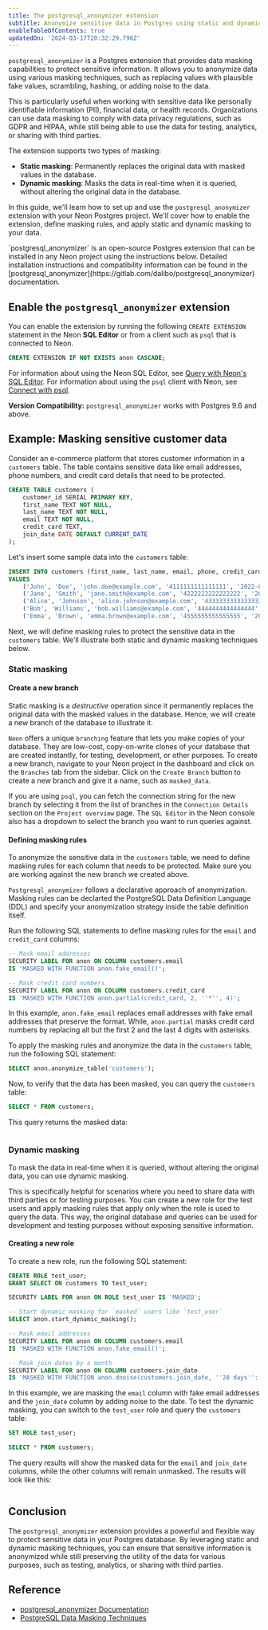 ```yaml
---
title: The postgresql_anonymizer extension
subtitle: Anonymize sensitive data in Postgres using static and dynamic masking
enableTableOfContents: true
updatedOn: '2024-03-17T20:32:29.796Z'
---
```


`postgresql_anonymizer` is a Postgres extension that provides data masking capabilities to protect sensitive information. It allows you to anonymize data using various masking techniques, such as replacing values with plausible fake values, scrambling, hashing, or adding noise to the data. 

This is particularly useful when working with sensitive data like personally identifiable information (PII), financial data, or health records. Organizations can use data masking to comply with data privacy regulations, such as GDPR and HIPAA, while still being able to use the data for testing, analytics, or sharing with third parties.

The extension supports two types of masking:
- **Static masking**: Permanently replaces the original data with masked values in the database.
- **Dynamic masking**: Masks the data in real-time when it is queried, without altering the original data in the database.

<CTA />

In this guide, we'll learn how to set up and use the `postgresql_anonymizer` extension with your Neon Postgres project. We'll cover how to enable the extension, define masking rules, and apply static and dynamic masking to your data.

<Admonition type="note">
    `postgresql_anonymizer` is an open-source Postgres extension that can be installed in any Neon project using the instructions below. Detailed installation instructions and compatibility information can be found in the [postgresql_anonymizer](https://gitlab.com/dalibo/postgresql_anonymizer) documentation.
</Admonition>

## Enable the `postgresql_anonymizer` extension
You can enable the extension by running the following `CREATE EXTENSION` statement in the Neon **SQL Editor** or from a client such as `psql` that is connected to Neon.

```sql
CREATE EXTENSION IF NOT EXISTS anon CASCADE;
```

For information about using the Neon SQL Editor, see [Query with Neon's SQL Editor](/docs/get-started-with-neon/query-with-neon-sql-editor). For information about using the `psql` client with Neon, see [Connect with psql](/docs/connect/query-with-psql-editor). 

**Version Compatibility:**
`postgresql_anonymizer` works with Postgres 9.6 and above.

## Example: Masking sensitive customer data

Consider an e-commerce platform that stores customer information in a `customers` table. The table contains sensitive data like email addresses, phone numbers, and credit card details that need to be protected.

```sql
CREATE TABLE customers (
    customer_id SERIAL PRIMARY KEY,
    first_name TEXT NOT NULL,
    last_name TEXT NOT NULL,
    email TEXT NOT NULL,
    credit_card TEXT,
    join_date DATE DEFAULT CURRENT_DATE
);
```

Let's insert some sample data into the `customers` table:

```sql
INSERT INTO customers (first_name, last_name, email, phone, credit_card)
VALUES
    ('John', 'Doe', 'john.doe@example.com', '4111111111111111', '2022-01-15'),
    ('Jane', 'Smith', 'jane.smith@example.com', '4222222222222222', '2022-07-24'),
    ('Alice', 'Johnson', 'alice.johnson@example.com', '4333333333333333', '2023-02-11'),
    ('Bob', 'Williams', 'bob.williams@example.com', '4444444444444444', '2023-09-30'),
    ('Emma', 'Brown', 'emma.brown@example.com', '4555555555555555', '2024-03-17');
```

Next, we will define masking rules to protect the sensitive data in the `customers` table. We'll illustrate both static and dynamic masking techniques below. 

### Static masking

#### Create a new branch

Static masking is a _destructive_ operation since it permanently replaces the original data with the masked values in the database. Hence, we will create a new branch of the database to illustrate it. 

`Neon` offers a unique `branching` feature that lets you make copies of your database. They are low-cost, copy-on-write clones of your database that are created instantly, for testing, development, or other purposes. To create a new branch, navigate to your Neon project in the dashboard and click on the `Branches` tab from the sidebar. Click on the `Create Branch` button to create a new branch and give it a name, such as `masked_data`. 

If you are using `psql`, you can fetch the connection string for the new branch by selecting it from the list of branches in the `Connection Details` section on the `Project overview` page. The `SQL Editor` in the Neon console also has a dropdown to select the branch you want to run queries against. 

#### Defining masking rules

To anonymize the sensitive data in the `customers` table, we need to define masking rules for each column that needs to be protected.
Make sure you are working against the new branch we created above. 

`Postgresql_anonymizer` follows a declarative approach of anonymization. Masking rules can be declarted the PostgreSQL Data Definition Language (DDL) and specify your anonymization strategy inside the table definition itself.

Run the following SQL statements to define masking rules for the `email` and `credit_card` columns:

```sql
-- Mask email addresses
SECURITY LABEL FOR anon ON COLUMN customers.email 
IS 'MASKED WITH FUNCTION anon.fake_email()';

-- Mask credit card numbers
SECURITY LABEL FOR anon ON COLUMN customers.credit_card
IS 'MASKED WITH FUNCTION anon.partial(credit_card, 2, ''*'', 4)';
```

In this example, `anon.fake_email` replaces email addresses with fake email addresses that preserve the format. While, `anon.partial` masks credit card numbers by replacing all but the first 2 and the last 4 digits with asterisks. 

To apply the masking rules and anonymize the data in the `customers` table, run the following SQL statement:

```sql
SELECT anon.anonymize_table('customers');
```

Now, to verify that the data has been masked, you can query the `customers` table:

```sql
SELECT * FROM customers;
```

This query returns the masked data:

```text
```

### Dynamic masking

To mask the data in real-time when it is queried, without altering the original data, you can use dynamic masking. 

This is specifically helpful for scenarios where you need to share data with third parties or for testing purposes. You can create a new role for the test users and apply masking rules that apply only when the role is used to query the data. This way, the original database and queries can be used for development and testing purposes without exposing sensitive information.

#### Creating a new role

To create a new role, run the following SQL statement:

```sql
CREATE ROLE test_user;
GRANT SELECT ON customers TO test_user;

SECURITY LABEL FOR anon ON ROLE test_user IS 'MASKED';
```

```sql
-- Start dynamic masking for `masked` users like `test_user`
SELECT anon.start_dynamic_masking();

-- Mask email addresses
SECURITY LABEL FOR anon ON COLUMN customers.email
IS 'MASKED WITH FUNCTION anon.fake_email()';

-- Mask join dates by a month
SECURITY LABEL FOR anon ON COLUMN customers.join_date
IS 'MASKED WITH FUNCTION anon.dnoise(customers.join_date, ''28 days''::interval)';
```

In this example, we are masking the `email` column with fake email addresses and the `join_date` column by adding noise to the date. To test the dynamic masking, you can switch to the `test_user` role and query the `customers` table:

```sql
SET ROLE test_user;

SELECT * FROM customers;
```

The query results will show the masked data for the `email` and `join_date` columns, while the other columns will remain unmasked. The results will look like this:

```text
```

## Conclusion
The `postgresql_anonymizer` extension provides a powerful and flexible way to protect sensitive data in your Postgres database. By leveraging static and dynamic masking techniques, you can ensure that sensitive information is anonymized while still preserving the utility of the data for various purposes, such as testing, analytics, or sharing with third parties.

## Reference
- [postgresql_anonymizer Documentation](https://gitlab.com/dalibo/postgresql_anonymizer)
- [PostgreSQL Data Masking Techniques](https://www.postgresql.org/docs/current/ddl-others.html#DDL-DATA-MASKING)